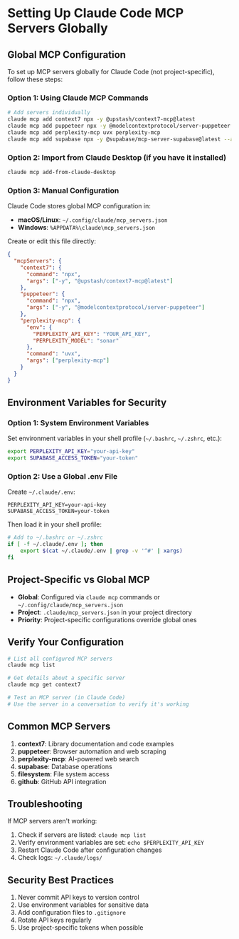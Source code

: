 # Setting Up Claude Code MCP Servers Globally

## Global MCP Configuration

To set up MCP servers globally for Claude Code (not project-specific), follow these steps:

### Option 1: Using Claude MCP Commands

```bash
# Add servers individually
claude mcp add context7 npx -y @upstash/context7-mcp@latest
claude mcp add puppeteer npx -y @modelcontextprotocol/server-puppeteer
claude mcp add perplexity-mcp uvx perplexity-mcp
claude mcp add supabase npx -y @supabase/mcp-server-supabase@latest --access-token YOUR_TOKEN
```

### Option 2: Import from Claude Desktop (if you have it installed)

```bash
claude mcp add-from-claude-desktop
```

### Option 3: Manual Configuration

Claude Code stores global MCP configuration in:
- **macOS/Linux**: `~/.config/claude/mcp_servers.json`
- **Windows**: `%APPDATA%\claude\mcp_servers.json`

Create or edit this file directly:

```json
{
  "mcpServers": {
    "context7": {
      "command": "npx",
      "args": ["-y", "@upstash/context7-mcp@latest"]
    },
    "puppeteer": {
      "command": "npx",
      "args": ["-y", "@modelcontextprotocol/server-puppeteer"]
    },
    "perplexity-mcp": {
      "env": {
        "PERPLEXITY_API_KEY": "YOUR_API_KEY",
        "PERPLEXITY_MODEL": "sonar"
      },
      "command": "uvx",
      "args": ["perplexity-mcp"]
    }
  }
}
```

## Environment Variables for Security

### Option 1: System Environment Variables

Set environment variables in your shell profile (`~/.bashrc`, `~/.zshrc`, etc.):

```bash
export PERPLEXITY_API_KEY="your-api-key"
export SUPABASE_ACCESS_TOKEN="your-token"
```

### Option 2: Use a Global .env File

Create `~/.claude/.env`:
```
PERPLEXITY_API_KEY=your-api-key
SUPABASE_ACCESS_TOKEN=your-token
```

Then load it in your shell profile:
```bash
# Add to ~/.bashrc or ~/.zshrc
if [ -f ~/.claude/.env ]; then
    export $(cat ~/.claude/.env | grep -v '^#' | xargs)
fi
```

## Project-Specific vs Global MCP

- **Global**: Configured via `claude mcp` commands or `~/.config/claude/mcp_servers.json`
- **Project**: `.claude/mcp_servers.json` in your project directory
- **Priority**: Project-specific configurations override global ones

## Verify Your Configuration

```bash
# List all configured MCP servers
claude mcp list

# Get details about a specific server
claude mcp get context7

# Test an MCP server (in Claude Code)
# Use the server in a conversation to verify it's working
```

## Common MCP Servers

1. **context7**: Library documentation and code examples
2. **puppeteer**: Browser automation and web scraping
3. **perplexity-mcp**: AI-powered web search
4. **supabase**: Database operations
5. **filesystem**: File system access
6. **github**: GitHub API integration

## Troubleshooting

If MCP servers aren't working:

1. Check if servers are listed: `claude mcp list`
2. Verify environment variables are set: `echo $PERPLEXITY_API_KEY`
3. Restart Claude Code after configuration changes
4. Check logs: `~/.claude/logs/`

## Security Best Practices

1. Never commit API keys to version control
2. Use environment variables for sensitive data
3. Add configuration files to `.gitignore`
4. Rotate API keys regularly
5. Use project-specific tokens when possible